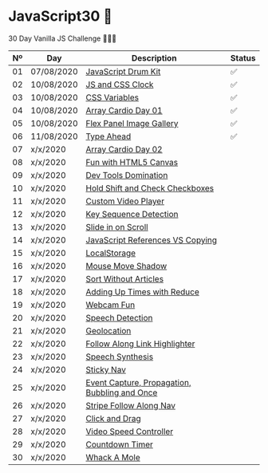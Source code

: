 # JavaScript30 💪
30 Day Vanilla JS Challenge 🚀🚀🚀

Nº | Day        | Description            | Status
--|-----------|------------------------|---
01|07/08/2020 |[JavaScript Drum Kit](https://github.com/IrynaSpyrydonova/JavaScript30/tree/master/01_JavaScript%20_Drum_Kit) | ✅
02|10/08/2020 |[JS and CSS Clock](https://github.com/IrynaSpyrydonova/JavaScript30/tree/master/02_JavaScript_JsClock) | ✅
03|10/08/2020 |[CSS Variables](https://github.com/IrynaSpyrydonova/JavaScript30/tree/master/03_JavaScript_CSS%20Variables) | ✅
04|10/08/2020 |[Array Cardio Day 01](https://github.com/IrynaSpyrydonova/JavaScript30/tree/master/04_JavaScript_Array_Cardio) | ✅
05|10/08/2020 |[Flex Panel Image Gallery](https://github.com/IrynaSpyrydonova/JavaScript30/tree/master/05_JavaScript_Image_Gallery) | ✅
06|11/08/2020 |[Type Ahead]() | ✅
07|x/x/2020 |[Array Cardio Day 02]() | 
08|x/x/2020 |[Fun with HTML5 Canvas]() | 
09|x/x/2020 |[Dev Tools Domination]() | 
10|x/x/2020 |[Hold Shift and Check Checkboxes]() | 
11|x/x/2020 |[Custom Video Player]() | 
12|x/x/2020 |[Key Sequence Detection]() | 
13|x/x/2020 |[Slide in on Scroll]() | 
14|x/x/2020 |[JavaScript References VS Copying]() | 
15|x/x/2020 |[LocalStorage]() | 
16|x/x/2020 |[Mouse Move Shadow]() | 
17|x/x/2020 |[Sort Without Articles]() | 
18|x/x/2020 |[Adding Up Times with Reduce]() | 
19|x/x/2020 |[Webcam Fun]() | 
20|x/x/2020 |[Speech Detection]() | 
21|x/x/2020 |[Geolocation]() | 
22|x/x/2020 |[Follow Along Link Highlighter]() | 
23|x/x/2020 |[Speech Synthesis]() | 
24|x/x/2020 |[Sticky Nav]() | 
25|x/x/2020 |[Event Capture, Propagation, Bubbling and Once]() | 
26|x/x/2020 |[Stripe Follow Along Nav]() | 
27|x/x/2020 |[Click and Drag]() | 
28|x/x/2020 |[Video Speed Controller]() | 
29|x/x/2020 |[Countdown Timer]() | 
30|x/x/2020 |[Whack A Mole]() | 
